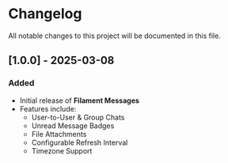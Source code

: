 # Changelog

All notable changes to this project will be documented in this file.

## [1.0.0] - 2025-03-08
### Added
- Initial release of **Filament Messages**
- Features include:
  - User-to-User & Group Chats
  - Unread Message Badges
  - File Attachments
  - Configurable Refresh Interval
  - Timezone Support